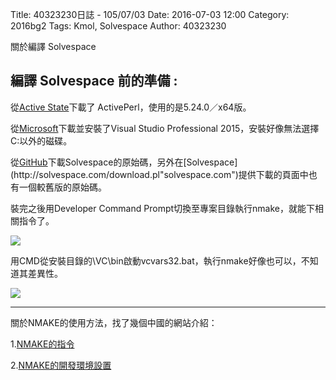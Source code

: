 Title: 40323230日誌 - 105/07/03
Date: 2016-07-03 12:00
Category: 2016bg2
Tags: Kmol, Solvespace
Author: 40323230


關於編譯 Solvespace

<!-- PELICAN_END_SUMMARY -->

<h2>編譯 Solvespace 前的準備 :</h2>

從[Active State](http://www.activestate.com/activeperl/downloads"activestate.com")下載了 ActivePerl，使用的是5.24.0／x64版。

從[Microsoft](https://www.visualstudio.com/downloads/download-visual-studio-vs"visualstudio.com")下載並安裝了Visual Studio Professional 2015，安裝好像無法選擇C:以外的磁碟。

從[GitHub](https://github.com/whitequark/solvespace"github.com")下載Solvespace的原始碼，另外在[Solvespace](http://solvespace.com/download.pl"solvespace.com")提供下載的頁面中也有一個較舊版的原始碼。

裝完之後用Developer Command Prompt切換至專案目錄執行nmake，就能下相關指令了。

![](https://raw.githubusercontent.com/coursemdetw/project_site_files/gh-pages/files/2016spring/g2/Python_solvespace/0703_01.jpg)

用CMD從安裝目錄的\VC\bin啟動vcvars32.bat，執行nmake好像也可以，不知道其差異性。

![](https://raw.githubusercontent.com/coursemdetw/project_site_files/gh-pages/files/2016spring/g2/Python_solvespace/0703_02.jpg)

<hr>

關於NMAKE的使用方法，找了幾個中國的網站介紹：

1.[NMAKE的指令](http://www.cnblogs.com/kekec/archive/2013/04/21/3007277.html"cnblogs.com")

2.[NMAKE的開發環境設置](http://blog.csdn.net/cneaglelee/article/details/11714803"csdn.net")